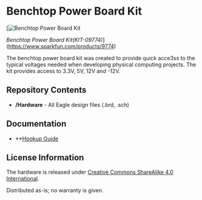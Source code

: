 Benchtop Power Board Kit
========================

[![Benchtop Power Board Kit](https://cdn.sparkfun.com//assets/parts/3/7/5/6/09774-01.jpg)

*Benchtop Power Board Kit(KIT-09774)*](https://www.sparkfun.com/products/9774)

The benchtop power board kit was created to provide quick acce3ss to the typical voltages needed when 
developing physical computing projects. The kit provides access to 3.3V, 5V, 12V and -12V. 


Repository Contents
-------------------
* **/Hardware** - All Eagle design files (.brd, .sch)

Documentation
-------------------
* **[Hookup Guide](https://learn.sparkfun.com/tutorials/benchtop-power-board-kit-hookup-guide)

License Information
-------------------
The hardware is released under [Creative Commons ShareAlike 4.0 International](https://creativecommons.org/licenses/by-sa/4.0/).

Distributed as-is; no warranty is given.
